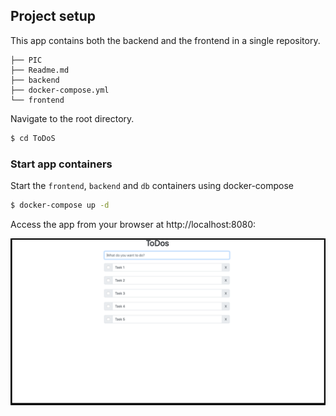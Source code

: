 ## Project setup
This app contains both the backend and the frontend in a single repository.
```	
├── PIC
├── Readme.md
├── backend
├── docker-compose.yml
└── frontend
```

Navigate to the root directory.

```bash
$ cd ToDoS
```

### Start app containers

Start the `frontend`, `backend` and `db` containers using docker-compose

```	bash
$ docker-compose up -d 
```

Access the app from your browser at http://localhost:8080: 

![PIC](PIC/Screen.png)
